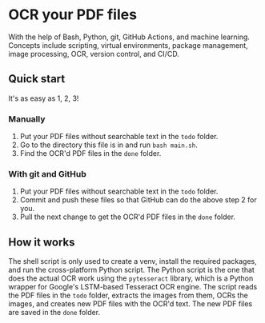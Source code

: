 # OCR your PDF files

With the help of Bash, Python, git, GitHub Actions, and machine learning. Concepts include scripting, virtual environments, package management, image processing, OCR, version control, and CI/CD.

## Quick start

It's as easy as 1, 2, 3!

### Manually

1. Put your PDF files without searchable text in the `todo` folder.
2. Go to the directory this file is in and run `bash main.sh`.
3. Find the OCR'd PDF files in the `done` folder.

### With git and GitHub

1. Put your PDF files without searchable text in the `todo` folder.
2. Commit and push these files so that GitHub can do the above step 2 for you.
3. Pull the next change to get the OCR'd PDF files in the `done` folder.

## How it works

The shell script is only used to create a venv, install the required packages, and run the cross-platform Python script. The Python script is the one that does the actual OCR work using the `pytesseract` library, which is a Python wrapper for Google's LSTM-based Tesseract OCR engine. The script reads the PDF files in the `todo` folder, extracts the images from them, OCRs the images, and creates new PDF files with the OCR'd text. The new PDF files are saved in the `done` folder.
